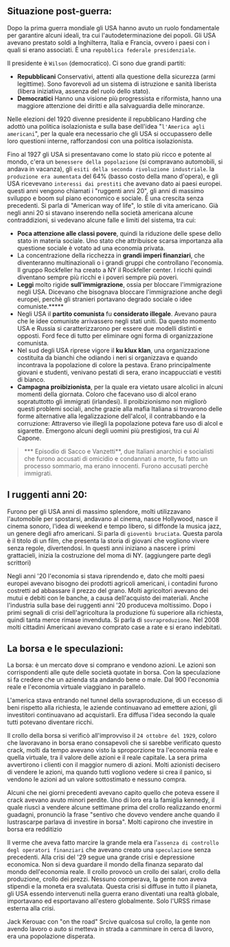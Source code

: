 <IndicePath/>
<script>
  import IndicePath from '$lib/IndicePath/index.svelte';
  </script>

## Situazione post-guerra:
Dopo la prima guerra mondiale gli USA hanno avuto un ruolo fondamentale per garantire alcuni ideali, tra cui l'autodeterminazione dei popoli. Gli USA avevano prestato soldi a Inghilterra, Italia e Francia, ovvero i paesi con i quali si erano associati. È una `repubblica federale presidenziale`.

Il presidente è `Wilson` (democratico). 
Ci sono due grandi partiti:
  - **Repubblicani**
   Conservativi, attenti alla questione della sicurezza (armi legittime). Sono favorevoli ad un sistema di istruzione e sanità liberista (libera iniziativa, assenza del ruolo dello stato). 
  - **Democratici**
    Hanno una visione più progressista e riformista, hanno una maggiore attenzione dei diritti e alla salvaguardia delle minoranze.

Nelle elezioni del 1920 divenne presidente il repubblicano Harding che adottò una politica isolazionista e sulla base dell'idea "`l'America agli americani`", per la quale era necessario che gli USA si occupassero delle loro questioni interne, rafforzandosi con una politica isolazionista. 

Fino al 1927 gli USA si presentavano come lo stato più ricco e potente al mondo, c'era un `benessere della popolazione` (si compravano automobili, si andava in vacanza), gli `esiti della seconda rivoluzione industriale`. la `produzione era aumentata` del 64% (basso costo della mano d'opera), e gli USA ricevevano `interessi dai prestiti` che avevano dato ai paesi europei.
questi anni vengono chiamati i "ruggenti anni 20", gli anni di massimo sviluppo e boom sul piano economico e sociale. È una crescita senza precedenti. Si parla di "American way of life", lo stile di vita americano. Già negli anni 20 si stavano inserendo nella società americana alcune contraddizioni, si vedevano alcune falle e limiti del sistema, tra cui:

  - **Poca attenzione alle classi povere**, quindi la riduzione delle spese dello stato in materia sociale. Uno stato che attribuisce scarsa importanza alla questione sociale è votato ad una economia privata. 
  - La concentrazione della ricchezza in **grandi imperi finanziari**, che diventeranno multinazionali o i grandi gruppi che controllano l'economia. Il gruppo Rockfeller ha creato a NY il Rockfeller center. I ricchi quindi diventano sempre più ricchi e i poveri sempre più poveri. 
  - **Leggi** molto rigide **sull'immigrazione**, ossia per bloccare l'immigrazione negli USA. Dicevano che bisognava bloccare l'immigrazione anche degli europei, perchè gli stranieri portavano degrado sociale o idee comuniste.*****
  - Negli USA il **partito comunista** fu **considerato illegale**. Avevano paura che le idee comuniste arrivassero negli stati uniti. Da questo momento USA e Russia si caratterizzarono per essere due modelli distinti e opposti. Ford fece di tutto per eliminare ogni forma di organizzazione comunista. 
  - Nel sud degli USA riprese vigore il **ku klux klan**, una organizzazione costituita da bianchi che odiando i neri si organizzava e quando incontrava la popolazione di colore la pestava. Erano principalmente giovani e studenti, venivano pestati di sera, erano incappucciati e vestiti di bianco. 
  - **Campagna proibizionista**, per la quale era vietato usare alcolici in alcuni momenti della giornata. Coloro che facevano uso di alcol erano sopratuttotto gli immigrati (irlandesi). Il proibizionismo non migliorò questi problemi sociali, anche grazie alla mafia Italiana si trovarono delle forme alternative alla legalizzazione dell'alcol, il contrabbando e la corruzione: Attraverso vie illegli la popolazione poteva fare uso di alcol e sigarette. Emergono alcuni degli uomini più prestigiosi, tra cui Al Capone.

>*** Episodio di Sacco e Vanzetti**, due Italiani anarchici e socialisti che furono accusati di omicidio e condannati a morte, fu fatto un processo sommario, ma erano innocenti. Furono accusati perchè immigrati. 

## I ruggenti anni 20:
Furono per gli USA anni di massimo splendore, molti utilizzavano l'automobile per spostarsi, andavano al cinema, nasce Hollywood, nasce il cinema sonoro, l'idea di weekend e tempo libero, si diffonde la musica jazz, un genere degli afro americani. Si parla di `gioventù bruciata`. Questa parola è il titolo di un film, che presenta la storia di giovani che vogliono vivere senza regole, divertendosi. In questi anni iniziano a nascere i primi grattacieli, inizia la costruzione del moma di NY.
 (aggiungere parte degli scrittori) 

Negli anni '20 l'economia si stava riprendendo e, dato che molti paesi europei avevano bisogno dei prodotti agricoli americani, i contadini furono costretti ad abbassare il prezzo del grano. Molti agricoltori avevano dei mutui e debiti con le banche, a causa dell'acquisto dei materiali. Anche l'industria sulla base dei ruggenti anni '20 produceva moltissimo. Dopo i primi segnali di crisi dell'agricoltura la produzione fù superiore alla richiesta, quindi tanta merce rimase invenduta. Si parla di `sovraproduzione`. Nel 2008 molti cittadini Americani avevano comprato case a rate e si erano indebitati. 

## La borsa e le speculazioni:
La borsa: è un mercato dove si comprano e vendono azioni. Le azioni son corrispondenti alle qute delle società quotate in borsa. 
Con la speculazione si fa credere che un azienda sta andando bene o male. Dal 900 l'economia reale e l'economia virtuale viaggiano in parallelo.

L'america stava entrando nel tunnel della sovraproduzione, di un eccesso di beni rispetto alla richiesta, le aziende continuavano ad emettere azioni, gli investitori continuavano ad acquistarli. Era diffusa l'idea secondo la quale tutti potevano diventare ricchi. 

Il crollo della borsa si verificò all'improvviso il `24 ottobre del 1929`, coloro che lavoravano in borsa erano consapevoli che si sarebbe verificato questo crack, molti da tempo avevano visto la sproporzione tra l'economia reale e quella virtuale, tra il valore delle azioni e il reale capitale. La sera prima avvertirono i clienti con il maggior numero di azioni. Molti azionisti decisero di vendere le azioni, ma quando tutti vogliono vedere si crea il panico, si vendono le azioni ad un valore sottostimato e nessuno compra. 

Alcuni che nei giorni precedenti avevano capito quello che poteva essere il crack avevano avuto minori perdite. Uno di loro era la famiglia kennedy, il quale riuscì a vendere alcune settimane prima del crollo realizzando enormi guadagni, pronunciò la frase "sentivo che dovevo vendere anche quando il lustrascarpe parlava di investire in borsa". Molti capirono che investire in borsa era redditizio

Il verme che aveva fatto marcire la grande mela era l'`assenza di controllo degl operatori finanziari` che avevano creato una `speculazione` senza precedenti. Alla crisi del '29 segue una grande crisi e depressione economica. Non si deva guardare il mondo della finanza separato dal mondo dell'economia reale. Il crollo provocò un crollo dei salari, crollo della produzione, crollo dei prezzi. Nessuno comperava, la gente non aveva stipendi e la moneta era svalutata. Questa crisi si diffuse in tutto il pianeta, gli USA essendo intervenuti nella guerra erano diventati una realtà globale, importavano ed esportavano all'estero globalmente. Solo l'URSS rimase esterna alla crisi. 

Jack Kerouac con "on the road" Srcive qualcosa sul crollo, la gente non avendo lavoro o auto si metteva in strada a camminare in cerca di lavoro, era una popolazione disperata.